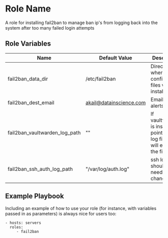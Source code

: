 Role Name
=========

A role for installing fail2ban to manage ban ip's from logging back into 
the system after too many failed login attempts

Role Variables
--------------

| Name | Default Value | Description |
| ---- | ----- | ----------- |
| fail2ban_data_dir | /etc/fail2ban | Directory where configuration files will be installed |
| fail2ban_dest_email | akail@datainscience.com | Email to sent alerts too |
| fail2ban_vaultwarden_log_path | "" | If vaultwarden is installed, point this to log file and it will enable the filter |
| fail2ban_ssh_auth_log_path | "/var/log/auth.log" | ssh log path, should not need to be changed.|


Example Playbook
----------------

Including an example of how to use your role (for instance, with variables passed in as parameters) is always nice for users too:

    - hosts: servers
      roles:
         - fail2ban
